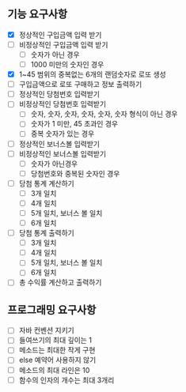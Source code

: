 ## 기능 요구사항

- [x] 정상적인 구입금액 입력 받기
- [ ] 비정상적인 구입금액 입력 받기
    - [ ] 숫자가 아닌 경우
    - [ ] 1000 미만의 숫자인 경우
- [x] 1~45 범위의 중복없는 6개의 랜덤숫자로 로또 생성
- [ ] 구입금액으로 로또 구매하고 정보 출력하기
- [ ] 정상적인 당첨번호 입력받기
- [ ] 비정상적인 당첨번호 입력받기
    - [ ] 숫자, 숫자, 숫자, 숫자, 숫자, 숫자 형식이 아닌 경우
    - [ ] 숫자가 1 미만, 45 초과인 경우
    - [ ] 중복 숫자가 있는 경우
- [ ] 정상적인 보너스볼 입력받기
- [ ] 비정상적인 보너스볼 입력받기
    - [ ] 숫자가 아닌경우
    - [ ] 당첨번호와 중복된 숫자인 경우
- [ ] 당첨 통계 계산하기
    - [ ] 3개 일치
    - [ ] 4개 일치
    - [ ] 5개 일치, 보너스 볼 일치
    - [ ] 6개 일치
- [ ] 당첨 통계 출력하기
    - [ ] 3개 일치
    - [ ] 4개 일치
    - [ ] 5개 일치, 보너스 볼 일치
    - [ ] 6개 일치
- [ ] 총 수익률 계산하고 출력하기

## 프로그래밍 요구사항

- [ ] 자바 컨벤션 지키기
- [ ] 들여쓰기의 최대 깊이는 1
- [ ] 메소드는 최대한 작게 구현
- [ ] else 예약어 사용하지 않기
- [ ] 메소드의 최대 라인은 10
- [ ] 함수의 인자의 개수는 최대 3개리
